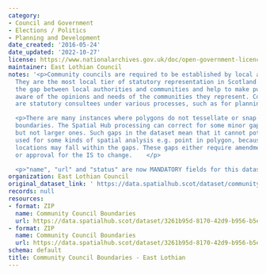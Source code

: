 ```yaml
---
category:
- Council and Government
- Elections / Politics
- Planning and Development
date_created: '2016-05-24'
date_updated: '2022-10-27'
license: https://www.nationalarchives.gov.uk/doc/open-government-licence/version/3/
maintainer: East Lothian Council
notes: '<p>Community councils are required to be established by local authorities.
  They are the most local tier of statutory representation in Scotland. They bridge
  the gap between local authorities and communities and help to make public bodies
  aware of the opinions and needs of the communities they represent. Community councils
  are statutory consultees under various processes, such as for planning applications.</p>

  <p>There are many instances where polygons do not tessellate or snap to local authority
  boundaries. The Spatial Hub processing can correct for some minor gap errors (&lt;5m)
  but not larger ones. Such gaps in the dataset mean that it cannot potentially be
  used for some kinds of spatial analysis e.g. point in polygon, because some point
  locations may fall within the gaps. These gaps either require amendment at source
  or approval for the IS to change.    </p>

  <p>"name", "url" and "status" are now MANDATORY fields for this dataset.                                                                                                                                                                                                                                                                                                                                                                                                                                                                                                                                                                                                                                                                                                                                                                                                                                                                                                                                                                                                                                                                                                                                                                                                                                                                                                                                                                                                                                                                                                                                                                                                                           </p>'
organization: East Lothian Council
original_dataset_link: ' https://data.spatialhub.scot/dataset/community_council_boundaries-el'
records: null
resources:
- format: ZIP
  name: Community Council Boundaries
  url: https://data.spatialhub.scot/dataset/3261b95d-8170-42d9-b956-b5e2a55aca73/resource/b8eca230-4cc8-458c-831a-a92239763c6c/download/community-council-boundaries.zip
- format: ZIP
  name: Community Council Boundaries
  url: https://data.spatialhub.scot/dataset/3261b95d-8170-42d9-b956-b5e2a55aca73/resource/6cec2847-5eb9-433b-9330-7325fd0b518d/download/community-council-boundaries.zip
schema: default
title: Community Council Boundaries - East Lothian
---
```

